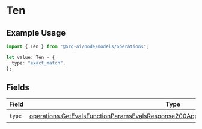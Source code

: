 # Ten

## Example Usage

```typescript
import { Ten } from "@orq-ai/node/models/operations";

let value: Ten = {
  type: "exact_match",
};
```

## Fields

| Field                                                                                                                                                                                              | Type                                                                                                                                                                                               | Required                                                                                                                                                                                           | Description                                                                                                                                                                                        |
| -------------------------------------------------------------------------------------------------------------------------------------------------------------------------------------------------- | -------------------------------------------------------------------------------------------------------------------------------------------------------------------------------------------------- | -------------------------------------------------------------------------------------------------------------------------------------------------------------------------------------------------- | -------------------------------------------------------------------------------------------------------------------------------------------------------------------------------------------------- |
| `type`                                                                                                                                                                                             | [operations.GetEvalsFunctionParamsEvalsResponse200ApplicationJSONResponseBodyData510Type](../../models/operations/getevalsfunctionparamsevalsresponse200applicationjsonresponsebodydata510type.md) | :heavy_check_mark:                                                                                                                                                                                 | N/A                                                                                                                                                                                                |